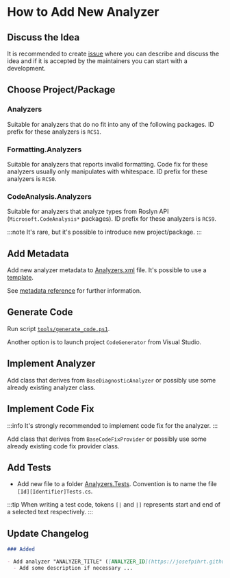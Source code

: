 ﻿# How to Add New Analyzer

## Discuss the Idea

It is recommended to create [issue](https://github.com/JosefPihrt/Roslynator/issues/new) where you can describe and discuss the idea and if it is accepted by the maintainers you can start with a development.

## Choose Project/Package

### Analyzers

Suitable for analyzers that do no fit into any of the following packages.
ID prefix for these analyzers is `RCS1`.

### Formatting.Analyzers

Suitable for analyzers that reports invalid formatting. Code fix for these analyzers usually only manipulates with whitespace.
ID prefix for these analyzers is `RCS0`.

### CodeAnalysis.Analyzers

Suitable for analyzers that analyze types from Roslyn API (`Microsoft.CodeAnalysis*` packages).
ID prefix for these analyzers is `RCS9`.


:::note
It's rare, but it's possible to introduce new project/package.
:::

## Add Metadata

Add new analyzer metadata to [Analyzers.xml](https://github.com/JosefPihrt/Roslynator/blob/main/src/Analyzers.xml) file. It's possible to use a [template](https://github.com/JosefPihrt/Roslynator/blob/main/src/Template.Analyzers.xml).

See [metadata reference](analyzer-metadata) for further information.

## Generate Code

Run script [`tools/generate_code.ps1`](https://github.com/JosefPihrt/Roslynator/blob/main/tools/generate_code.ps1).

Another option is to launch project `CodeGenerator` from Visual Studio.

## Implement Analyzer

Add class that derives from `BaseDiagnosticAnalyzer` or possibly use some already existing analyzer class.

## Implement Code Fix

:::info
It's strongly recommended to implement code fix for the analyzer.
:::

Add class that derives from `BaseCodeFixProvider` or possibly use some already existing code fix provider class.

## Add Tests  

- Add new file to a folder [Analyzers.Tests](https://github.com/JosefPihrt/Roslynator/tree/main/src/Tests/Analyzers.Tests). Convention is to name the file `[Id][Identifier]Tests.cs`.

:::tip
When writing a test code, tokens `[|` and `|]` represents start and end of a selected text respectively.
:::

## Update Changelog

```markdown title="CHANGELOG.md"
### Added

- Add analyzer "ANALYZER_TITLE" ([ANALYZER_ID](https://josefpihrt.github.io/docs/roslynator/analyzers/ANALYZER_ID)) ([#PR_ID](https://github.com/josefpihrt/roslynator/pull/PR_ID))
  - Add some description if necessary ...
```
